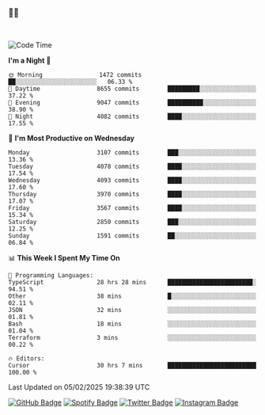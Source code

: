 ### 🤙🍺

<!-- <a href="https://github-readme-stats.vercel.app/api?username=hzak2xx&count_private=true&show_icons=true&theme=dracula">
  <img align="center" src="https://github-readme-stats.vercel.app/api?username=hzak2xx&count_private=true&show_icons=true&theme=dracula" />
</a>
</br> -->
</br>

<!--START_SECTION:waka-->
![Code Time](http://img.shields.io/badge/Code%20Time-3%2C728%20hrs%2037%20mins-blue)

**I'm a Night 🦉** 

```text
🌞 Morning                1472 commits        ██░░░░░░░░░░░░░░░░░░░░░░░   06.33 % 
🌆 Daytime                8655 commits        █████████░░░░░░░░░░░░░░░░   37.22 % 
🌃 Evening                9047 commits        ██████████░░░░░░░░░░░░░░░   38.90 % 
🌙 Night                  4082 commits        ████░░░░░░░░░░░░░░░░░░░░░   17.55 % 
```
📅 **I'm Most Productive on Wednesday** 

```text
Monday                   3107 commits        ███░░░░░░░░░░░░░░░░░░░░░░   13.36 % 
Tuesday                  4078 commits        ████░░░░░░░░░░░░░░░░░░░░░   17.54 % 
Wednesday                4093 commits        ████░░░░░░░░░░░░░░░░░░░░░   17.60 % 
Thursday                 3970 commits        ████░░░░░░░░░░░░░░░░░░░░░   17.07 % 
Friday                   3567 commits        ████░░░░░░░░░░░░░░░░░░░░░   15.34 % 
Saturday                 2850 commits        ███░░░░░░░░░░░░░░░░░░░░░░   12.25 % 
Sunday                   1591 commits        ██░░░░░░░░░░░░░░░░░░░░░░░   06.84 % 
```


📊 **This Week I Spent My Time On** 

```text
💬 Programming Languages: 
TypeScript               28 hrs 28 mins      ████████████████████████░   94.51 % 
Other                    38 mins             █░░░░░░░░░░░░░░░░░░░░░░░░   02.11 % 
JSON                     32 mins             ░░░░░░░░░░░░░░░░░░░░░░░░░   01.81 % 
Bash                     18 mins             ░░░░░░░░░░░░░░░░░░░░░░░░░   01.04 % 
Terraform                3 mins              ░░░░░░░░░░░░░░░░░░░░░░░░░   00.22 % 

🔥 Editors: 
Cursor                   30 hrs 7 mins       █████████████████████████   100.00 % 
```


 Last Updated on 05/02/2025 19:38:39 UTC
<!--END_SECTION:waka-->

[![GitHub Badge](https://img.shields.io/badge/GitHub-100000?style=for-the-badge&logo=github&logoColor=white)](https://github.com/hzak2xx)
[![Spotify Badge](https://img.shields.io/badge/Spotify-1ED760?&style=for-the-badge&logo=spotify&logoColor=white)](https://open.spotify.com/user/uf90s6sbbh75a1mt44clkhkvf)
[![Twitter Badge](https://img.shields.io/badge/Twitter-1DA1F2?style=for-the-badge&logo=twitter&logoColor=white)](https://twitter.com/hzak2xx)
[![Instagram Badge](https://img.shields.io/badge/Instagram-E4405F?style=for-the-badge&logo=instagram&logoColor=white)](https://www.instagram.com/hzak2xx/)

